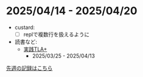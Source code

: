 # 2025/04/14 - 2025/04/20

- custard:
    - [ ] replで複数行を扱えるように
- 読書など:
    - [実践TLA+](https://www.shoeisha.co.jp/book/detail/9784798169163)
        - 2025/03/25 - 2025/04/13

[先週の記録はこちら](https://github.com/igrep/daily-commits/blob/263662e9e4a32a814b3b26dd2dec9ff7930b2926/yesterday.md)
